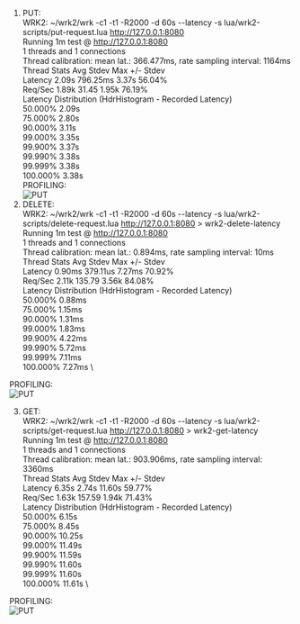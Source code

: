 1. PUT: \
WRK2:  ~/wrk2/wrk -c1 -t1 -R2000 -d 60s --latency -s lua/wrk2-scripts/put-request.lua http://127.0.0.1:8080 \
Running 1m test @ http://127.0.0.1:8080 \
  1 threads and 1 connections \
  Thread calibration: mean lat.: 366.477ms, rate sampling interval: 1164ms \
  Thread Stats   Avg      Stdev     Max   +/- Stdev \
    Latency     2.09s   796.25ms   3.37s    56.04% \
    Req/Sec     1.89k    31.45     1.95k    76.19% \
  Latency Distribution (HdrHistogram - Recorded Latency) \
 50.000%    2.09s \
 75.000%    2.80s \
 90.000%    3.11s \
 99.000%    3.35s \
 99.900%    3.37s \
 99.990%    3.38s \
 99.999%    3.38s \
100.000%    3.38s \
PROFILING: \
![PUT](https://github.com/s3ponia/2020-highload-dht/blob/master/test-results/profiler-put.svg)
2. DELETE: \
WRK2: ~/wrk2/wrk -c1 -t1 -R2000 -d 60s --latency -s lua/wrk2-scripts/delete-request.lua http://127.0.0.1:8080 > wrk2-delete-latency \
Running 1m test @ http://127.0.0.1:8080 \
  1 threads and 1 connections \
  Thread calibration: mean lat.: 0.894ms, rate sampling interval: 10ms \
  Thread Stats   Avg      Stdev     Max   +/- Stdev \
    Latency     0.90ms  379.11us   7.27ms   70.92% \
    Req/Sec     2.11k   135.79     3.56k    84.08% \
  Latency Distribution (HdrHistogram - Recorded Latency) \
 50.000%    0.88ms \
 75.000%    1.15ms \
 90.000%    1.31ms \
 99.000%    1.83ms \
 99.900%    4.22ms \
 99.990%    5.72ms \
 99.999%    7.11ms \
100.000%    7.27ms \
 
PROFILING: \
![PUT](https://github.com/s3ponia/2020-highload-dht/blob/master/test-results/profiler-delete.svg)

3. GET: \
WRK2: ~/wrk2/wrk -c1 -t1 -R2000 -d 60s --latency -s lua/wrk2-scripts/get-request.lua http://127.0.0.1:8080 > wrk2-get-latency \
Running 1m test @ http://127.0.0.1:8080 \
  1 threads and 1 connections \
  Thread calibration: mean lat.: 903.906ms, rate sampling interval: 3360ms \
  Thread Stats   Avg      Stdev     Max   +/- Stdev \
    Latency     6.35s     2.74s   11.60s    59.77% \
    Req/Sec     1.63k   157.59     1.94k    71.43% \
  Latency Distribution (HdrHistogram - Recorded Latency) \
 50.000%    6.15s \
 75.000%    8.45s \
 90.000%   10.25s \
 99.000%   11.49s \
 99.900%   11.59s \
 99.990%   11.60s \
 99.999%   11.60s \
100.000%   11.61s \

PROFILING: \
![PUT](https://github.com/s3ponia/2020-highload-dht/blob/master/test-results/profiler-get.svg)
